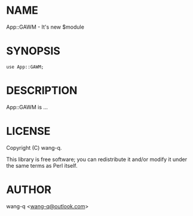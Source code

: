 
# NAME

App::GAWM - It's new $module

# SYNOPSIS

    use App::GAWM;

# DESCRIPTION

App::GAWM is ...

# LICENSE

Copyright (C) wang-q.

This library is free software; you can redistribute it and/or modify
it under the same terms as Perl itself.

# AUTHOR

wang-q &lt;wang-q@outlook.com>
